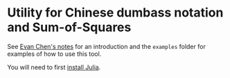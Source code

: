 # Utility for Chinese dumbass notation and Sum-of-Squares

See [Evan Chen's notes](https://web.evanchen.cc/handouts/SOS-Dumbass/SOS-Dumbass.pdf) for an introduction and the `examples` folder for examples of how to use this tool.

You will need to first [install Julia](https://julialang.org/).
